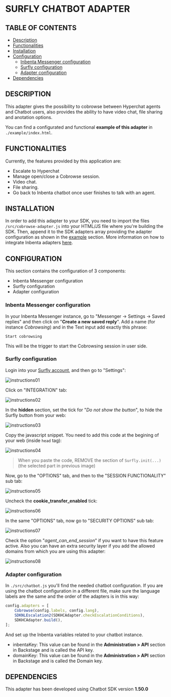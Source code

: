 # SURFLY CHATBOT ADAPTER
 
## TABLE OF CONTENTS
* [Description](#description)
* [Functionalities](#functionalities)
* [Installation](#installation)
* [Configuration](#configuration)
    * [Inbenta Messenger configuration](#inbenta-messenger-configuration)
    * [Surfly configuration](#surfly-configuration)
    * [Adapter configuration](#adapter-configuration)
* [Dependencies](#dependencies)
 
## DESCRIPTION
This adapter gives the possibility to cobrowse between Hyperchat agents and Chatbot users, also provides the ability to have video chat, file sharing and anotation options.

You can find a configurated and functional **example of this adapter** in `./example/index.html`.

## FUNCTIONALITIES
Currently, the features provided by this application are:
* Escalate to Hyperchat
* Manage open/close a Cobrowse session.
* Video chat.
* File sharing.
* Go back to Inbenta chatbot once user finishes to talk with an agent.

## INSTALLATION
In order to add this adapter to your SDK, you need to import the files `/src/cobrowse-adapter.js` into your HTML/JS file where you're building the SDK. Then, append it to the SDK adapters array providing the adapter configuration as shown in the [example](#integration-example) section.
More information on how to integrate Inbenta adapters [here](https://developers.inbenta.io/chatbot/javascript-sdk/sdk-adapters).

## CONFIGURATION
This section contains the configuration of 3 components:
* Inbenta Messenger configuration
* Surfly configuration
* Adapter configuration
 
### Inbenta Messenger configuration

In your Inbenta Messenger instance, go to "Messenger &rarr; Settings &rarr; Saved replies" and then click on "**Create a new saved reply**". Add a name (for instance _Cobrowsing_) and in the Text input add exactly this phrase:

```Start cobrowsing```

This will be the trigger to start the Cobrowsing session in user side.

### Surfly configuration

Login into your [Surfly account](#https://app.surfly.com/login/), and then go to "Settings":

![instructions01](example/instructions/01.png)

Click on "INTEGRATION" tab:

![instructions02](example/instructions/02.png)

In the **hidden** section, set the tick for "_Do not show the button_", to hide the Surfly button from your web:

![instructions03](example/instructions/03.png)

Copy the javascript snippet. You need to add this code at the begining of your web (inside ```head``` tag):

![instructions04](example/instructions/04.png)

> When you paste the code, REMOVE the section of ```Surfly.init(...)``` (the selected part in previous image)

Now, go to the "OPTIONS" tab, and then to the "SESSION FUNCTIONALITY" sub tab:

![instructions05](example/instructions/05.png)

Uncheck the **cookie_transfer_enabled** tick:

![instructions06](example/instructions/06.png)

In the same "OPTIONS" tab, now go to "SECURITY OPTIONS" sub tab:

![instructions07](example/instructions/07.png)

Check the option "_agent_can_end_session_" if you want to have this feature active. Also you can have an extra security layer if you add the allowed domains from which you are using this adapter:

![instructions08](example/instructions/08.png)

### Adapter configuration

In `./src/chatbot.js` you'll find the needed chatbot configuration. If you are using the chatbot configuration in a different file, make sure the language labels are the same and the order of the adapters is in this way:

```javascript
config.adapters = [
    Cobrowse(config.labels, config.lang),
    SDKNLEscalation2(SDKHCAdapter.checkEscalationConditions),
    SDKHCAdapter.build(),
];
```

And set up the Inbenta variables related to your chatbot instance.

* inbentaKey: This value can be found in the **Administration > API** section in Backstage and is called the API key.
* domainKey: This value can be found in the **Administration > API** section in Backstage and is called the Domain key.

## DEPENDENCIES

This adapter has been developed using Chatbot SDK version **1.50.0**
